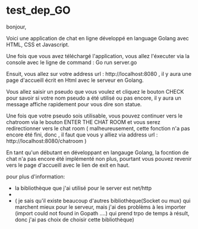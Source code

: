 # test_dep_GO

bonjour, 

Voici une application de chat en ligne développé en language Golang avec HTML, CSS et Javascript.

Une fois que vous avez téléchargé l'application, vous allez l'éxecuter via la console avec le ligne de command : Go run server.go

Ensuit, vous allez sur votre address url : http://localhost:8080 , il y aura une page d'accueill écrit en Html avec le serveur en Golang.

Vous allez saisir un pseudo que vous voulez et cliquez le bouton CHECK pour savoir si votre nom pseudo a été utilisé ou pas encore, il y aura un message affiche rapidement pour vous dire son statue.

Une fois que votre pseudo sois utilisable, vous pouvez continuer vers le chatroom via le bouton ENTER THE CHAT ROOM et vous serez redirectionner vers le chat room ( malheureusement, cette fonction n'a pas encore été fini, donc , il faut que vous y alliez via address url : http://localhost:8080/chatroom )

En tant qu'un débutant en développant en langauge Golang, la focntion de chat n'a pas encore été implémenté non plus, pourtant vous pouvez revenir vers le page d'accueill avec le lien de exit en haut. 

pour plus d'information: 
- la bibliothèque que j'ai utilisé pour le server est net/http 
- 
- ( je sais qu'il existe beaucoup d'autres bibliothèque(Socket ou mux) qui marchent mieux pour le serveur, mais j'ai des problèms à les importer (import could not found in Gopath ....) qui prend trpo de temps à résult, donc j'ai pas choix de choisir cette bibliothèque) 
